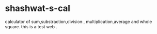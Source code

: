 # shashwat-s-cal
calculator of sum,substraction,division , multiplication,average and whole square. this is a test web .
